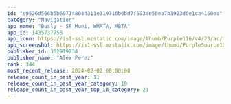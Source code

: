 ```yaml
---
id: "e9526d566b5b697148034311e319716b6bd7f593ae58ea7b1923d0e1ca4150ea"
category: "Navigation"
app_name: "Busly - SF Muni, WMATA, MBTA"
app_id: 1435737758
app_icon: https://is1-ssl.mzstatic.com/image/thumb/Purple116/v4/23/ac/fe/23acfec5-2a54-04c7-21b6-2351eecc49b4/AppIcon-Primary-0-0-1x_U007ephone-0-85-220.png/1024x1024bb.png
app_screenshot: https://is1-ssl.mzstatic.com/image/thumb/PurpleSource126/v4/29/5c/fd/295cfd03-ccac-841e-8e92-575dd4a0cd58/d2f6c277-3a97-4e55-9141-99da375069de_6.5-in-1.png/1284x2778bb.png
publisher_id: 362919234
publisher_name: "Alex Perez"
rank: 344
most_recent_release: 2024-02-02 00:00:00
release_count_in_past_year: 11
release_count_in_past_year_category: 10
release_count_in_past_year_top_in_category: 21
---
```

